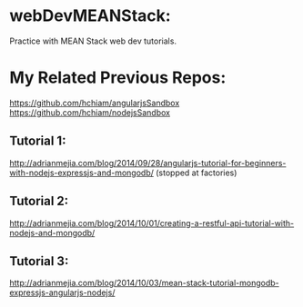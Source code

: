 # webDevMEANStack:
Practice with MEAN Stack web dev tutorials.
# My Related Previous Repos:
https://github.com/hchiam/angularjsSandbox
https://github.com/hchiam/nodejsSandbox
## Tutorial 1:
http://adrianmejia.com/blog/2014/09/28/angularjs-tutorial-for-beginners-with-nodejs-expressjs-and-mongodb/
(stopped at factories)
## Tutorial 2:
http://adrianmejia.com/blog/2014/10/01/creating-a-restful-api-tutorial-with-nodejs-and-mongodb/
## Tutorial 3:
http://adrianmejia.com/blog/2014/10/03/mean-stack-tutorial-mongodb-expressjs-angularjs-nodejs/